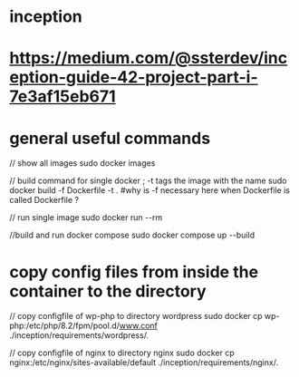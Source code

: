 # inception

# https://medium.com/@ssterdev/inception-guide-42-project-part-i-7e3af15eb671

# general useful commands
// show all images
sudo docker images

// build command for single docker ; -t <Name> tags the image with the name
sudo docker build -f Dockerfile -t <Name> .
#why is -f necessary here when Dockerfile is called Dockerfile ?

// run single image
sudo docker run --rm <Name>

//build and run docker compose
sudo docker compose up --build


# copy config files from inside the container to the directory
// copy configfile of wp-php to directory wordpress
sudo docker cp wp-php:/etc/php/8.2/fpm/pool.d/www.conf ./inception/requirements/wordpress/.

// copy configfile of nginx to directory nginx
sudo docker cp nginx:/etc/nginx/sites-available/default ./inception/requirements/nginx/.






